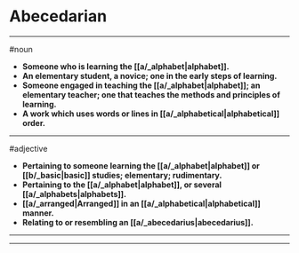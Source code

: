 # Abecedarian
---
#noun
- **Someone who is learning the [[a/_alphabet|alphabet]].**
- **An elementary student, a novice; one in the early steps of learning.**
- **Someone engaged in teaching the [[a/_alphabet|alphabet]]; an elementary teacher; one that teaches the methods and principles of learning.**
- **A work which uses words or lines in [[a/_alphabetical|alphabetical]] order.**
---
#adjective
- **Pertaining to someone learning the [[a/_alphabet|alphabet]] or [[b/_basic|basic]] studies; elementary; rudimentary.**
- **Pertaining to the [[a/_alphabet|alphabet]], or several [[a/_alphabets|alphabets]].**
- **[[a/_arranged|Arranged]] in an [[a/_alphabetical|alphabetical]] manner.**
- **Relating to or resembling an [[a/_abecedarius|abecedarius]].**
---
---
